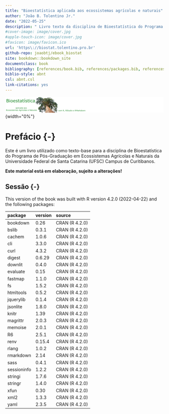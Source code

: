 ```yaml
--- 
title: "Bioestatística aplicada aos ecossistemas agrícolas e naturais"
author: "João B. Tolentino Jr."
date: "2022-05-25"
description: " Livro texto da disciplina de Bioestatística do Programa de Pós-graduação em Ecossistemas Agrícolas e Naturais."
#cover-image: image/cover.jpg
#apple-touch-icon: image/cover.jpg
#favicon: image/favicon.ico
url: 'https\://biostat.tolentino.pro.br'
github-repo: joaobtj/ebook_biostat
site: bookdown::bookdown_site
documentclass: book
bibliography: [references/book.bib, references/packages.bib, references/article.bib]
biblio-style: abnt
csl: abnt.csl
link-citations: yes
---
```


![](image/biostat.png){width="0%"}


# Prefácio {-}

Este é um livro utilizado como texto-base para a disciplina de Bioestatística do Programa de Pós-Graduação em Ecossistemas Agrícolas e Naturais da Universidade Federal de Santa Catarina (UFSC) Campus de Curitibanos. 

**Este material está em elaboração, sujeito a alterações!**

## Sessão {-}


This version of the book was built with R version 4.2.0 (2022-04-22) and the following packages:


|package     |version |source         |
|:-----------|:-------|:--------------|
|bookdown    |0.26    |CRAN (R 4.2.0) |
|bslib       |0.3.1   |CRAN (R 4.2.0) |
|cachem      |1.0.6   |CRAN (R 4.2.0) |
|cli         |3.3.0   |CRAN (R 4.2.0) |
|curl        |4.3.2   |CRAN (R 4.2.0) |
|digest      |0.6.29  |CRAN (R 4.2.0) |
|downlit     |0.4.0   |CRAN (R 4.2.0) |
|evaluate    |0.15    |CRAN (R 4.2.0) |
|fastmap     |1.1.0   |CRAN (R 4.2.0) |
|fs          |1.5.2   |CRAN (R 4.2.0) |
|htmltools   |0.5.2   |CRAN (R 4.2.0) |
|jquerylib   |0.1.4   |CRAN (R 4.2.0) |
|jsonlite    |1.8.0   |CRAN (R 4.2.0) |
|knitr       |1.39    |CRAN (R 4.2.0) |
|magrittr    |2.0.3   |CRAN (R 4.2.0) |
|memoise     |2.0.1   |CRAN (R 4.2.0) |
|R6          |2.5.1   |CRAN (R 4.2.0) |
|renv        |0.15.4  |CRAN (R 4.2.0) |
|rlang       |1.0.2   |CRAN (R 4.2.0) |
|rmarkdown   |2.14    |CRAN (R 4.2.0) |
|sass        |0.4.1   |CRAN (R 4.2.0) |
|sessioninfo |1.2.2   |CRAN (R 4.2.0) |
|stringi     |1.7.6   |CRAN (R 4.2.0) |
|stringr     |1.4.0   |CRAN (R 4.2.0) |
|xfun        |0.30    |CRAN (R 4.2.0) |
|xml2        |1.3.3   |CRAN (R 4.2.0) |
|yaml        |2.3.5   |CRAN (R 4.2.0) |

 



